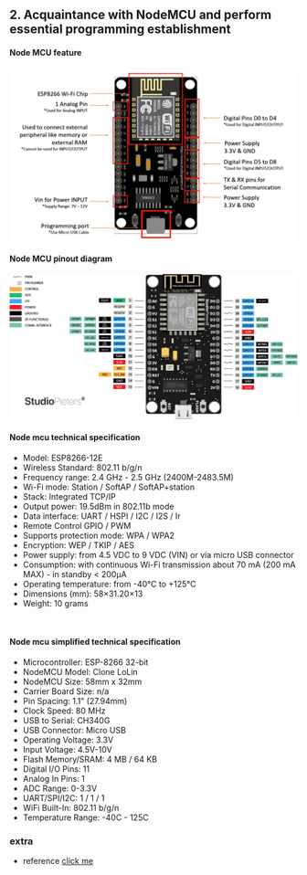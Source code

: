 ## 2. Acquaintance with NodeMCU and perform essential programming establishment

#### Node MCU feature

<img src="assets/images/nodemcu feature.png" width="700">

<br>

#### Node MCU pinout diagram

<img src="assets/images/Node-MCU-Pinout.png" width="700">

<br>

#### Node mcu technical specification

- Model: ESP8266-12E
- Wireless Standard: 802.11 b/g/n
- Frequency range: 2.4 GHz - 2.5 GHz (2400M-2483.5M)
- Wi-Fi mode: Station / SoftAP / SoftAP+station
- Stack: Integrated TCP/IP
- Output power: 19.5dBm in 802.11b mode
- Data interface: UART / HSPI / I2C / I2S / Ir
- Remote Control GPIO / PWM
- Supports protection mode: WPA / WPA2
- Encryption: WEP / TKIP / AES
- Power supply: from 4.5 VDC to 9 VDC (VIN) or via micro USB connector
- Consumption: with continuous Wi-Fi transmission about 70 mA (200 mA MAX) - in standby < 200µA
- Operating temperature: from -40°C to +125°C
- Dimensions (mm): 58×31.20×13
- Weight: 10 grams

<br>

#### Node mcu simplified technical specification

- Microcontroller: ESP-8266 32-bit
- NodeMCU Model: Clone LoLin
- NodeMCU Size: 58mm x 32mm
- Carrier Board Size: n/a
- Pin Spacing: 1.1" (27.94mm)
- Clock Speed: 80 MHz
- USB to Serial: CH340G
- USB Connector: Micro USB
- Operating Voltage: 3.3V
- Input Voltage: 4.5V-10V
- Flash Memory/SRAM: 4 MB / 64 KB
- Digital I/O Pins: 11
- Analog In Pins: 1
- ADC Range: 0-3.3V
- UART/SPI/I2C: 1 / 1 / 1
- WiFi Built-In: 802.11 b/g/n
- Temperature Range: -40C - 125C

### extra

- reference [click me](<https://github.com/joysmith/Shri-Shankaracharya-Technical-Campus/blob/main/5%20sem%20DS(A%20%2B%20B)%20%20-IOT/Resource/project%202%20-nodemcu.pdf>)
